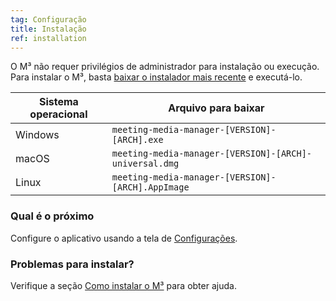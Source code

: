 ```yaml
---
tag: Configuração
title: Instalação
ref: installation
---
```


O M³ não requer privilégios de administrador para instalação ou execução. Para instalar o M³, basta [baixar o instalador mais recente]({{site.github}}/releases/latest) e executá-lo.

Sistema operacional | Arquivo para baixar
--- | ---
Windows | `meeting-media-manager-[VERSION]-[ARCH].exe`
macOS | `meeting-media-manager-[VERSION]-[ARCH]-universal.dmg`
Linux | `meeting-media-manager-[VERSION]-[ARCH].AppImage`

### Qual é o próximo

Configure o aplicativo usando a tela de [Configurações]({{page.lang}}/#configuration).

### Problemas para instalar?

Verifique a seção [Como instalar o M³]({{page.lang}}/#usage-notes) para obter ajuda.
